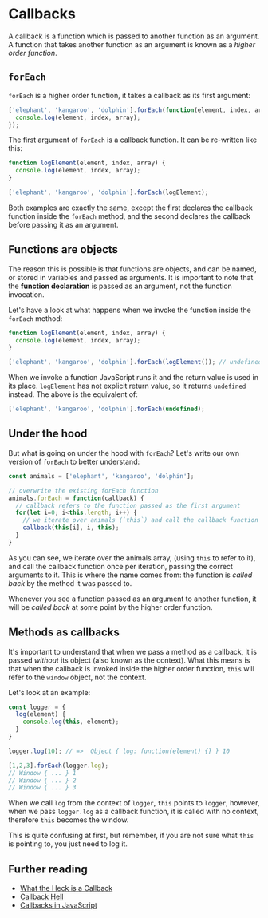 # Callbacks

A callback is a function which is passed to another function as an argument. A function that takes another function as an argument is known as a _higher order function_.

## `forEach`

`forEach` is a higher order function, it takes a callback as its first argument:

```js
['elephant', 'kangaroo', 'dolphin'].forEach(function(element, index, array) {
  console.log(element, index, array);
});
```

The first argument of `forEach` is a callback function. It can be re-written like this:

```js
function logElement(element, index, array) {
  console.log(element, index, array);
}

['elephant', 'kangaroo', 'dolphin'].forEach(logElement);
```

Both examples are exactly the same, except the first declares the callback function inside the `forEach` method, and the second declares the callback before passing it as an argument.

## Functions are objects

The reason this is possible is that functions are objects, and can be named, or stored in variables and passed as arguments. It is important to note that the **function declaration** is passed as an argument, not the function invocation.

Let's have a look at what happens when we invoke the function inside the `forEach` method:

```js
function logElement(element, index, array) {
  console.log(element, index, array);
}

['elephant', 'kangaroo', 'dolphin'].forEach(logElement()); // undefined is not a function
```

When we invoke a function JavaScript runs it and the return value is used in its place. `logElement` has not explicit return value, so it returns `undefined` instead. The above is the equivalent of:

```js
['elephant', 'kangaroo', 'dolphin'].forEach(undefined);
```

## Under the hood

But what is going on under the hood with `forEach`? Let's write our own version of `forEach` to better understand:

```js
const animals = ['elephant', 'kangaroo', 'dolphin'];

// overwrite the existing forEach function
animals.forEach = function(callback) {
  // callback refers to the function passed as the first argument
  for(let i=0; i<this.length; i++) {
    // we iterate over animals (`this`) and call the callback function once per iteration, passing the element, index and array
    callback(this[i], i, this);
  }
}
```

As you can see, we iterate over the animals array, \(using `this` to refer to it\), and call the callback function once per iteration, passing the correct arguments to it. This is where the name comes from: the function is _called back_ by the method it was passed to.

Whenever you see a function passed as an argument to another function, it will be _called back_ at some point by the higher order function.

## Methods as callbacks

It's important to understand that when we pass a method as a callback, it is passed _without_ its object \(also known as the context\). What this means is that when the callback is invoked inside the higher order function, `this` will refer to the `window` object, not the context.

Let's look at an example:

```js
const logger = {
  log(element) {
    console.log(this, element);
  }
}

logger.log(10); // =>  Object { log: function(element) {} } 10

[1,2,3].forEach(logger.log);
// Window { ... } 1
// Window { ... } 2
// Window { ... } 3
```

When we call `log` from the context of `logger`, `this` points to `logger`, however, when we pass `logger.log` as a callback function, it is called with no context, therefore `this` becomes the window.

This is quite confusing at first, but remember, if you are not sure what `this` is pointing to, you just need to log it.

## Further reading

* [What the Heck is a Callback](https://codeburst.io/javascript-what-the-heck-is-a-callback-aba4da2deced)
* [Callback Hell](http://callbackhell.com/)
* [Callbacks in JavaScript](https://zellwk.com/blog/callbacks/)



